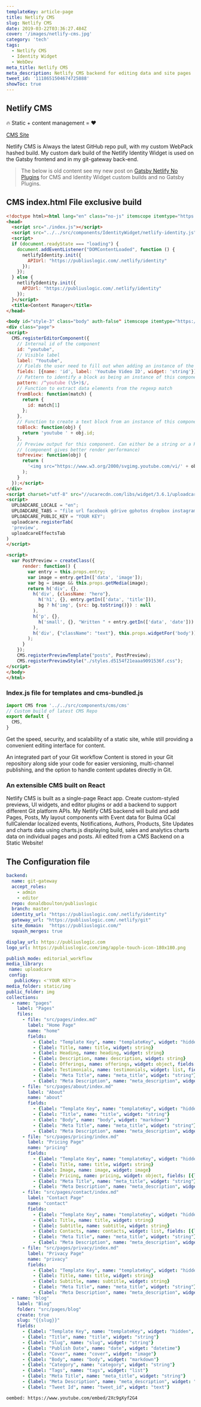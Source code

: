 ```yaml
---
templateKey: article-page
title: Netlify CMS
slug: Netlify CMS
date: 2019-03-22T03:36:27.484Z
cover: '/images/netlify-cms.jpg'
category: 'tech'
tags:
  - Netlify CMS
  - Identity Widget
  - WebDev
meta_title: Netlify CMS
meta_description: Netlify CMS backend for editing data and site pages
tweet_id: '1118651504674725888'
showToc: true
---
```

 
## Netlify CMS

🔥 Static + content management = ❤️

[CMS Site](https://www.netlifycms.org/)

Netlify CMS is Always the latest GitHub repo pull, with my custom WebPack hashed build.
My custom dark build of the Netlify Identity Widget is used on the Gatsby frontend and in my git-gateway back-end.

> The below is old content see my new post on [Gatsby Netlify No Plugins](https://publiuslogic.com/blog/gatsby-netlify-no-plugins/) for CMS and Identity Widget custom builds and no Gatsby Plugins.

## CMS index.html File exclusive build

```html
<!doctype html><html lang="en" class="no-js" itemscope itemtype="https://schema.org/WebSite">
<head>
  <script src="./index.js"></script>
  <script src="../../src/components/IdentityWidget/netlify-identity.js"></script>
  <script>
  if (document.readyState === "loading") {
    document.addEventListener("DOMContentLoaded", function () {
      netlifyIdentity.init({
        APIUrl: "https://publiuslogic.com/.netlify/identity"
      });
    });
  } else {
    netlifyIdentity.init({
      APIUrl: "https://publiuslogic.com/.netlify/identity"
    });
  }</script>
  <title>Content Manager</title>
</head>

<body id="style-3" class="body" auth-false" itemscope itemtype="https://schema.org/WebPage">
<div class="page">
<script>
  CMS.registerEditorComponent({
    // Internal id of the component
    id: "youtube",
    // Visible label
    label: "Youtube",
    // Fields the user need to fill out when adding an instance of the component
    fields: [{name: 'id', label: 'Youtube Video ID', widget: 'string'}],
    // Pattern to identify a block as being an instance of this component
    pattern: /^youtube (\S+)$/,
    // Function to extract data elements from the regexp match
    fromBlock: function(match) {
      return {
        id: match[1]
      };
    },
    // Function to create a text block from an instance of this component
    toBlock: function(obj) {
      return 'youtube ' + obj.id;
    },
    // Preview output for this component. Can either be a string or a React component
    // (component gives better render performance)
    toPreview: function(obj) {
      return (
        '<img src="https://www.w3.org/2000/svgimg.youtube.com/vi/' + obj.id + '/maxresdefault.jpg" alt="Youtube Video"/>'
      );
    }
  });</script>
</div>
<script charset="utf-8" src="//ucarecdn.com/libs/widget/3.6.1/uploadcare.full.min.js"></script>
<script>
  UPLOADCARE_LOCALE = "en";
  UPLOADCARE_TABS = "file url facebook gdrive gphotos dropbox instagram evernote flickr skydrive";
  UPLOADCARE_PUBLIC_KEY = "YOUR KEY";
  uploadcare.registerTab(
  'preview',
  uploadcareEffectsTab
)
</script>

<script>
  var PostPreview = createClass({
      render: function() {
        var entry = this.props.entry;
        var image = entry.getIn(['data', 'image']);
        var bg = image && this.props.getMedia(image);
        return h('div', {},
          h('div', {className: "hero"},
            h('h1', {}, entry.getIn(['data', 'title'])),
            bg ? h('img', {src: bg.toString()}) : null
          ),
          h('p', {},
            h('small', {}, "Written " + entry.getIn(['data', 'date']))
          ),
          h('div', {"className": "text"}, this.props.widgetFor('body'))
        );
      }
    });
    CMS.registerPreviewTemplate("posts", PostPreview);
    CMS.registerPreviewStyle("./styles.d5154f21eaaa9091536f.css");
</script>
</body>
</html>
```

### Index.js file for templates and cms-bundled.js

```jsx
import CMS from '../../src/components/cms/cms'
// Custom build of latest CMS Repo
export default {
  CMS,
}
```

Get the speed, security, and scalability of a static site, while still providing a convenient editing interface for content.

An integrated part of your Git workflow
Content is stored in your Git repository along side your code for easier versioning, multi-channel publishing, and the option to handle content updates directly in Git.

### An extensible CMS built on React

Netlify CMS is built as a single-page React app. Create custom-styled previews, UI widgets, and editor plugins or add a backend to support different Git platform APIs.
My Netlify CMS backend will build and add Pages, Posts, My layout components with Event data for Bulma GCal fullCalendar localized events, Notifications, Authors, Products, Site Updates and charts data using charts.js displaying build, sales and analytics charts data on individual pages and posts. All edited from a CMS Backend on a Static Website!

## The Configuration file

```yaml:title=/static/admin/config.yml
backend:
  name: git-gateway
  accept_roles:
    - admin
    - editor
  repo: donaldboulton/publiuslogic
  branch: master
  identity_url: "https://publiuslogic.com/.netlify/identity"
  gateway_url: "https://publiuslogic.com/.netlify/git"
  site_domain:  "https://publiuslogic.com/"
  squash_merges: true

display_url: https://publiuslogic.com
logo_url: https://publiuslogic.com/img/apple-touch-icon-180x180.png

publish_mode: editorial_workflow
media_library:
 name: uploadcare
 config:
   publicKey: <'YOUR KEY'>
media_folder: static/img
public_folder: img
collections:
  - name: "pages"
    label: "Pages"
    files:
      - file: "src/pages/index.md"
        label: "Home Page"
        name: "home"
        fields:
          - {label: "Template Key", name: "templateKey", widget: "hidden", default: "home-page"}
          - {label: Title, name: title, widget: string}
          - {label: Heading, name: heading, widget: string}
          - {label: Description, name: description, widget: string}
          - {label: Offerings, name: offerings, widget: object, fields: [{label: Blurbs, name: blurbs, widget: list, fields: [{label: Image, name: image, widget: image}, {label: Text, name: text, widget: text}]}]}
          - {label: Testimonials, name: testimonials, widget: list, fields: [{label: Quote, name: quote, widget: string}, {label: Author, name: author, widget: string}]}
          - {label: "Meta Title", name: "meta_title", widget: "string"}
          - {label: "Meta Description", name: "meta_description", widget: "text"}
      - file: "src/pages/about/index.md"
        label: "About"
        name: "about"
        fields:
          - {label: "Template Key", name: "templateKey", widget: "hidden", default: "about-page"}
          - {label: "Title", name: "title", widget: "string"}
          - {label: "Body", name: "body", widget: "markdown"}
          - {label: "Meta Title", name: "meta_title", widget: "string"}
          - {label: "Meta Description", name: "meta_description", widget: "text"}
      - file: "src/pages/pricing/index.md"
        label: "Pricing Page"
        name: "pricing"
        fields:
          - {label: "Template Key", name: "templateKey", widget: "hidden", default: "pricing-page"}
          - {label: Title, name: title, widget: string}
          - {label: Image, name: image, widget: image}
          - {label: Pricing, name: pricing, widget: object, fields: [{label: Heading, name: heading, widget: string}, {label: Description, name: description, widget: string}, {label: Plans, name: plans, widget: list, fields: [{label: Plan, name: plan, widget: string}, {label: Price, name: price, widget: string}, {label: Description, name: description, widget: string}, {label: Items, name: items, widget: list}]}]}
          - {label: "Meta Title", name: "meta_title", widget: "string"}
          - {label: "Meta Description", name: "meta_description", widget: "text"}
      - file: "src/pages/contact/index.md"
        label: "Contact Page"
        name: "contact"
        fields:
          - {label: "Template Key", name: "templateKey", widget: "hidden", default: "contact-page"}
          - {label: Title, name: title, widget: string}
          - {label: Subtitle, name: subtitle, widget: string}
          - {label: Contacts, name: contacts, widget: list, fields: [{label: Email, name: email, widget: string}, {label: Description, name: description, widget: string}]}
          - {label: "Meta Title", name: "meta_title", widget: "string"}
          - {label: "Meta Description", name: "meta_description", widget: "text"}
      - file: "src/pages/privacy/index.md"
        label: "Privacy Page"
        name: "privacy"
        fields:
          - {label: "Template Key", name: "templateKey", widget: "hidden", default: "privacy-page"}
          - {label: Title, name: title, widget: string}
          - {label: Subtitle, name: subtitle, widget: string}
          - {label: "Meta Title", name: "meta_title", widget: "string"}
          - {label: "Meta Description", name: "meta_description", widget: "text"}  
  - name: "blog"
    label: "Blog"
    folder: "src/pages/blog"
    create: true
    slug: "{{slug}}"
    fields:
      - {label: "Template Key", name: "templateKey", widget: "hidden", default: "article-page"}
      - {label: "Title", name: "title", widget: "string"}
      - {label: "Slug", name: "slug", widget: "string"}
      - {label: "Publish Date", name: "date", widget: "datetime"}
      - {label: "Cover", name: "cover", widget: "image"}
      - {label: "Body", name: "body", widget: "markdown"}
      - {label: "Category", name: "category", widget: "string"}
      - {label: "Tags", name: "tags", widget: "list"}
      - {label: "Meta Title", name: "meta_title", widget: "string"}
      - {label: "Meta Description", name: "meta_description", widget: "text"}
      - {label: "Tweet Id", name: "tweet_id", widget: "text"}

```

`oembed: https://www.youtube.com/embed/2Xc9gXyf2G4`